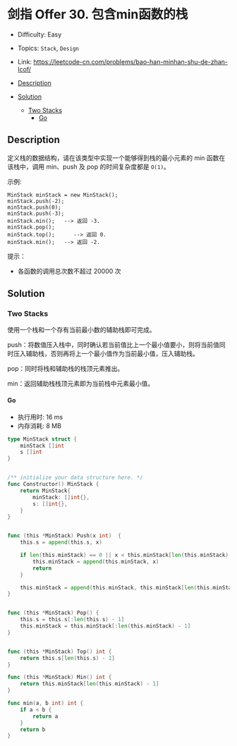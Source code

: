 <!-- omit in toc -->
# 剑指 Offer 30.  包含min函数的栈

- Difficulty: Easy
- Topics: `Stack`, `Design`
- Link: https://leetcode-cn.com/problems/bao-han-minhan-shu-de-zhan-lcof/

- [Description](#description)
- [Solution](#solution)
  - [Two Stacks](#two-stacks)
    - [Go](#go)

## Description

定义栈的数据结构，请在该类型中实现一个能够得到栈的最小元素的 min 函数在该栈中，调用 min、push 及 pop 的时间复杂度都是 `O(1)`。


示例:
```
MinStack minStack = new MinStack();
minStack.push(-2);
minStack.push(0);
minStack.push(-3);
minStack.min();   --> 返回 -3.
minStack.pop();
minStack.top();      --> 返回 0.
minStack.min();   --> 返回 -2.
```

提示：
- 各函数的调用总次数不超过 20000 次


## Solution

### Two Stacks

使用一个栈和一个存有当前最小数的辅助栈即可完成。

push：将数值压入栈中，同时确认若当前值比上一个最小值要小，则将当前值同时压入辅助栈，否则再将上一个最小值作为当前最小值，压入辅助栈。

pop：同时将栈和辅助栈的栈顶元素推出。

min：返回辅助栈栈顶元素即为当前栈中元素最小值。

#### Go

- 执行用时: 16 ms
- 内存消耗: 8 MB

```go
type MinStack struct {
    minStack []int
    s []int
}


/** initialize your data structure here. */
func Constructor() MinStack {
    return MinStack{
        minStack: []int{},
        s: []int{},
    }
}


func (this *MinStack) Push(x int)  {
    this.s = append(this.s, x)

    if len(this.minStack) == 0 || x < this.minStack[len(this.minStack) - 1] {
        this.minStack = append(this.minStack, x)
        return
    }

    this.minStack = append(this.minStack, this.minStack[len(this.minStack) - 1])
}


func (this *MinStack) Pop() {
    this.s = this.s[:len(this.s) - 1]
    this.minStack = this.minStack[:len(this.minStack) - 1]
}


func (this *MinStack) Top() int {
    return this.s[len(this.s) - 1]
}

func (this *MinStack) Min() int {
    return this.minStack[len(this.minStack) - 1]
}

func min(a, b int) int {
    if a < b {
        return a
    }
    return b
}
```
